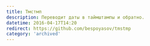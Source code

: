 ```yaml
---
title: Тмстмп
description: Переводит даты в таймштампы и обратно.
datetime: 2016-04-17T14:20
redirect: https://github.com/bespoyasov/tmstmp
category: 'archived'
---
```

